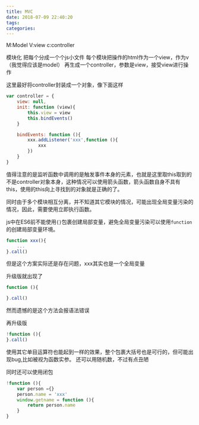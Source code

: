 ```yaml
---
title: MVC
date: 2018-07-09 22:40:20
tags:
categories:
---
```

M:Model 
V:view
c:controller

模块化 把每个分成一个个js小文件
每个模块把操作的html作为一个view，作为v（我觉得应该是model）
再生成一个controller，参数是view，接受view进行操作

这里最好将controller封装成一个对象，像下面这样
``` js
var controller = {
    view: null,
    init: function (view){
        this.view = view
        this.bindEvents()
    }

    bindEvents: function (){
        xxx.addListener('xxx',function (){
            xxx
        })
    }
}
```
值得注意的是监听函数中调用的是触发事件本身的元素，也就是这里取this取到的不是controller对象本身，这种情况可以使用箭头函数，箭头函数自身不具有this，使用的this向上寻找到的对象就是正确的了。

同时由于多个模块相互分离，并不知道其它模块的情况，可能出现全局变量污染的情况，因此，需要使用立即执行函数。

js中在ES6前不能使用`{}`包裹创建局部变量，避免全局变量污染可以使用`function`的创建局部变量环境。
``` js
function xxx(){
    ...
}.call()
```
但是这个方案实际还是存在问题，xxx其实也是一个全局变量

升级版就出现了
``` js
function (){

}.call()
```
然而遗憾的是这个方法会报语法错误

再升级版
``` js
!function (){
}.call()
```
使用其它单目运算符也能起到一样的效果，整个包裹大括号也是可行的，但可能出现bug,比如被视为函数实参。
还可以用随机数，不过有点丑陋

同时还可以使用闭包
``` js
!function (){
    var person ={}
    person.name = 'xxx'
    window.getname = function (){
        return person.name
    }
}
```
